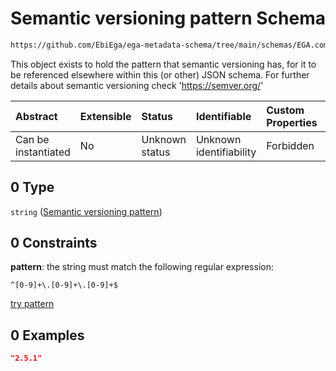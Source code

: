# Semantic versioning pattern Schema

```txt
https://github.com/EbiEga/ega-metadata-schema/tree/main/schemas/EGA.common-definitions.json#/definitions/schema_descriptor/properties/object_schema_version/allOf/0
```

This object exists to hold the pattern that semantic versioning has, for it to be referenced elsewhere within this (or other) JSON schema. For further details about semantic versioning check '<https://semver.org/>'

| Abstract            | Extensible | Status         | Identifiable            | Custom Properties | Additional Properties | Access Restrictions | Defined In                                                                                |
| :------------------ | :--------- | :------------- | :---------------------- | :---------------- | :-------------------- | :------------------ | :---------------------------------------------------------------------------------------- |
| Can be instantiated | No         | Unknown status | Unknown identifiability | Forbidden         | Allowed               | none                | [EGA.common-definitions.json*](../out/EGA.common-definitions.json "open original schema") |

## 0 Type

`string` ([Semantic versioning pattern](ega-4-definitions-schema-descriptor-properties-version-of-the-objects-schema-allof-semantic-versioning-pattern.md))

## 0 Constraints

**pattern**: the string must match the following regular expression: 

```regexp
^[0-9]+\.[0-9]+\.[0-9]+$
```

[try pattern](https://regexr.com/?expression=%5E%5B0-9%5D%2B%5C.%5B0-9%5D%2B%5C.%5B0-9%5D%2B%24 "try regular expression with regexr.com")

## 0 Examples

```json
"2.5.1"
```
